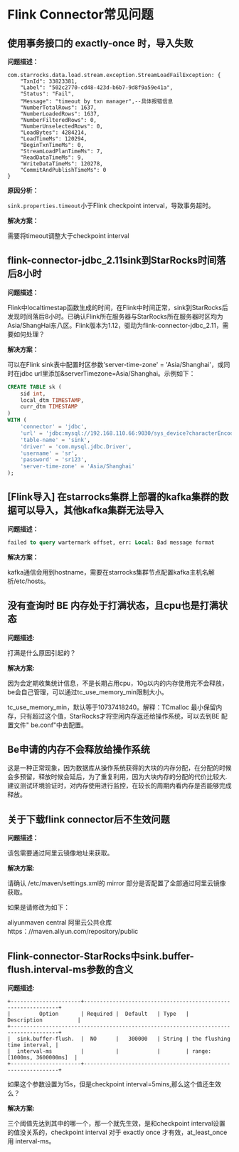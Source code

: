 # Flink Connector常见问题

## 使用事务接口的 exactly-once 时，导入失败

**问题描述：**

```plaintext
com.starrocks.data.load.stream.exception.StreamLoadFailException: {
    "TxnId": 33823381,
    "Label": "502c2770-cd48-423d-b6b7-9d8f9a59e41a",
    "Status": "Fail",
    "Message": "timeout by txn manager",--具体报错信息
    "NumberTotalRows": 1637,
    "NumberLoadedRows": 1637,
    "NumberFilteredRows": 0,
    "NumberUnselectedRows": 0,
    "LoadBytes": 4284214,
    "LoadTimeMs": 120294,
    "BeginTxnTimeMs": 0,
    "StreamLoadPlanTimeMs": 7,
    "ReadDataTimeMs": 9,
    "WriteDataTimeMs": 120278,
    "CommitAndPublishTimeMs": 0
}
```

**原因分析：**

`sink.properties.timeout`小于Flink checkpoint interval，导致事务超时。

**解决方案：**

需要将timeout调整大于checkpoint interval


## flink-connector-jdbc_2.11sink到StarRocks时间落后8小时

**问题描述：**

Flink中localtimestap函数生成的时间，在Flink中时间正常，sink到StarRocks后发现时间落后8小时。已确认Flink所在服务器与StarRocks所在服务器时区均为Asia/ShangHai东八区。Flink版本为1.12，驱动为flink-connector-jdbc_2.11，需要如何处理？

**解决方案：**

可以在Flink sink表中配置时区参数'server-time-zone' = 'Asia/Shanghai'，或同时在jdbc url里添加&serverTimezone=Asia/Shanghai。示例如下：

```sql
CREATE TABLE sk (
    sid int,
    local_dtm TIMESTAMP,
    curr_dtm TIMESTAMP
)
WITH (
    'connector' = 'jdbc',
    'url' = 'jdbc:mysql://192.168.110.66:9030/sys_device?characterEncoding=utf-8&serverTimezone=Asia/Shanghai',
    'table-name' = 'sink',
    'driver' = 'com.mysql.jdbc.Driver',
    'username' = 'sr',
    'password' = 'sr123',
    'server-time-zone' = 'Asia/Shanghai'
);
```

## [Flink导入] 在starrocks集群上部署的kafka集群的数据可以导入，其他kafka集群无法导入

**问题描述：**

```SQL
failed to query wartermark offset, err: Local: Bad message format
```

**解决方案：**

kafka通信会用到hostname，需要在starrocks集群节点配置kafka主机名解析/etc/hosts。

## 没有查询时 BE 内存处于打满状态，且cpu也是打满状态

**问题描述:**

打满是什么原因引起的？

**解决方案:**

因为会定期收集统计信息，不是长期占用cpu，10g以内的内存使用完不会释放，be会自己管理，可以通过tc_use_memory_min限制大小。

tc_use_memory_min，默认等于10737418240。解释：TCmalloc 最小保留内存，只有超过这个值，StarRocks才将空闲内存返还给操作系统，可以去到BE 配置文件" be.conf"中去配置。

## Be申请的内存不会释放给操作系统

这是一种正常现象，因为数据库从操作系统获得的大块的内存分配，在分配的时候会多预留，释放时候会延后，为了重复利用，因为大块内存的分配的代价比较大. 建议测试环境验证时，对内存使用进行监控，在较长的周期内看内存是否能够完成释放。

## 关于下载flink connector后不生效问题

**问题描述：**

该包需要通过阿里云镜像地址来获取。

**解决方案:**

请确认 /etc/maven/settings.xml的 mirror 部分是否配置了全部通过阿里云镜像获取。

 如果是请修改为如下：

 <mirror>
    <id>aliyunmaven </id>
    <mirrorf>central</mirrorf>
    <name>阿里云公共仓库</name>
    <url>https：//maven.aliyun.com/repository/public</url>
</mirror>

## Flink-connector-StarRocks中sink.buffer-flush.interval-ms参数的含义

**问题描述:**

```plain text
+----------------------+--------------------------------------------------------------+
|         Option       | Required |  Default   | Type   |       Description           |
+-------------------------------------------------------------------------------------+
|  sink.buffer-flush.  |  NO      |   300000   | String | the flushing time interval, |
|  interval-ms         |          |            |        | range: [1000ms, 3600000ms]  |
+----------------------+--------------------------------------------------------------+
```

如果这个参数设置为15s，但是checkpoint interval=5mins,那么这个值还生效么？

**解决方案:**

三个阈值先达到其中的哪一个，那一个就先生效，是和checkpoint interval设置的值没关系的，checkpoint interval 对于 exactly once 才有效，at_least_once 用 interval-ms。
